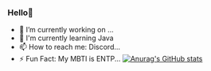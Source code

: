 ### Hello👋

- 🔭 I’m currently working on ...
- 🌱 I'm currently learning Java
- 📫 How to reach me: Discord...
- ⚡ Fun Fact: My MBTI is ENTP...
[![Anurag's GitHub stats](https://github-readme-stats.vercel.app/api?username=JustHuman1106)](https://github.com/anuraghazra/github-readme-stats)
